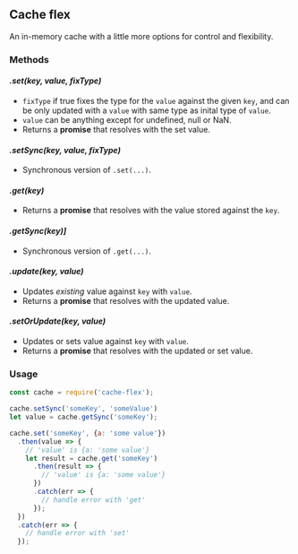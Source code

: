 ## Cache flex
An in-memory cache with a little more options for control and flexibility.

### Methods

#### *.set(key, value, fixType)*
- `fixType` if true fixes the type for the `value` against the given `key`, and
can be only updated with a `value` with same type as inital type of `value`.
- `value` can be anything except for undefined, null or NaN.
- Returns a **promise** that resolves with the set value.

#### *.setSync(key, value, fixType)*
- Synchronous version of `.set(...)`.

#### *.get(key)*
- Returns a **promise** that resolves with the value stored against the `key`.

#### *.getSync(key)]*
- Synchronous version of `.get(...)`.

#### *.update(key, value)*
- Updates *existing* value against `key` with `value`.
- Returns a **promise** that resolves with the updated value.

#### *.setOrUpdate(key, value)*
- Updates or sets value against `key` with `value`.
- Returns a **promise** that resolves with the updated or set value.

### Usage

```js
const cache = require('cache-flex');

cache.setSync('someKey', 'someValue')
let value = cache.getSync('someKey');

cache.set('someKey', {a: 'some value'})
  .then(value => {
    // 'value' is {a: 'some value'}
    let result = cache.get('someKey')
      .then(result => {
        // 'value' is {a: 'some value'}
      })
      .catch(err => {
        // handle error with 'get'
      });
  })
  .catch(err => {
    // handle error with 'set'
  });
```
